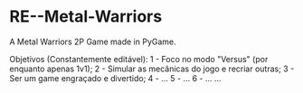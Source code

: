 # RE--Metal-Warriors
A Metal Warriors 2P Game made in PyGame.

Objetivos (Constantemente editável):
  1 - Foco no modo "Versus" (por enquanto apenas 1v1);
  2 - Simular as mecânicas do jogo e recriar outras;
  3 - Ser um game engraçado e divertido;
  4 - ...
  5 - ...
  6 - ...
  ...
